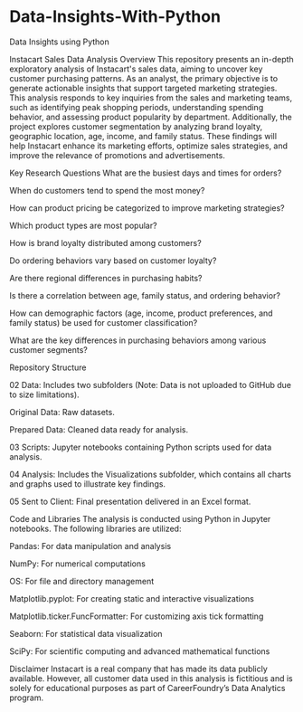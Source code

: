 # Data-Insights-With-Python
Data Insights using Python

Instacart Sales Data Analysis
Overview
This repository presents an in-depth exploratory analysis of Instacart's sales data, aiming to uncover key customer purchasing patterns. As an analyst, the primary objective is to generate actionable insights that support targeted marketing strategies. This analysis responds to key inquiries from the sales and marketing teams, such as identifying peak shopping periods, understanding spending behavior, and assessing product popularity by department. Additionally, the project explores customer segmentation by analyzing brand loyalty, geographic location, age, income, and family status. These findings will help Instacart enhance its marketing efforts, optimize sales strategies, and improve the relevance of promotions and advertisements.

Key Research Questions
What are the busiest days and times for orders?

When do customers tend to spend the most money?

How can product pricing be categorized to improve marketing strategies?

Which product types are most popular?

How is brand loyalty distributed among customers?

Do ordering behaviors vary based on customer loyalty?

Are there regional differences in purchasing habits?

Is there a correlation between age, family status, and ordering behavior?

How can demographic factors (age, income, product preferences, and family status) be used for customer classification?

What are the key differences in purchasing behaviors among various customer segments?

Repository Structure

02 Data: Includes two subfolders (Note: Data is not uploaded to GitHub due to size limitations).

Original Data: Raw datasets.

Prepared Data: Cleaned data ready for analysis.

03 Scripts: Jupyter notebooks containing Python scripts used for data analysis.

04 Analysis: Includes the Visualizations subfolder, which contains all charts and graphs used to illustrate key findings.

05 Sent to Client: Final presentation delivered in an Excel format.

Code and Libraries
The analysis is conducted using Python in Jupyter notebooks. The following libraries are utilized:

Pandas: For data manipulation and analysis

NumPy: For numerical computations

OS: For file and directory management

Matplotlib.pyplot: For creating static and interactive visualizations

Matplotlib.ticker.FuncFormatter: For customizing axis tick formatting

Seaborn: For statistical data visualization

SciPy: For scientific computing and advanced mathematical functions

Disclaimer
Instacart is a real company that has made its data publicly available. However, all customer data used in this analysis is fictitious and is solely for educational purposes as part of CareerFoundry’s Data Analytics program.
